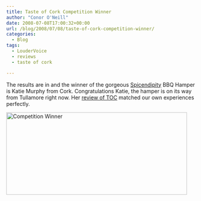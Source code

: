 ```yaml
---
title: Taste of Cork Competition Winner
author: "Conor O'Neill"
date: 2008-07-08T17:00:32+00:00
url: /blog/2008/07/08/taste-of-cork-competition-winner/
categories:
  - Blog
tags:
  - LouderVoice
  - reviews
  - taste of cork

---
```

The results are in and the winner of the gorgeous [Spicendipity][1] BBQ Hamper is Katie Murphy from Cork. Congratulations Katie, the hamper is on its way from Tullamore right now. Her [review of TOC][2] matched our own experiences perfectly.

[<img class="aligncenter size-full wp-image-122" title="winner" src="https://loudervoice.com/wp-content/uploads/2008/07/winner.jpg" alt="Competition Winner" width="480" height="219" />][3]

 [1]: http://www.spicendipity.com/
 [2]: https://loudervoice.com/reviews/190178731
 [3]: https://loudervoice.com/wp-content/uploads/2008/07/winner.jpg